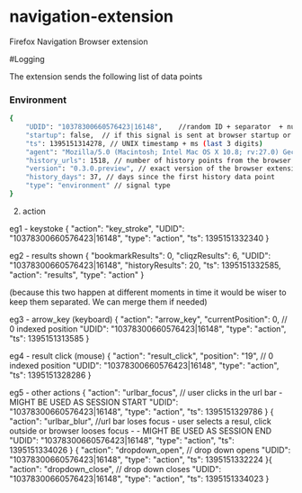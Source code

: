 navigation-extension
====================

Firefox Navigation Browser extension


#Logging

The extension sends the following list of data points

### Environment 

``` bash
{
    "UDID": "10378300660576423|16148",    //random ID + separator  + number of days since (GMT: Thu, 01 Jan 1970 00:00:00 GMT) - unix timestamp - 5 digits
    "startup": false,  // if this signal is sent at browser startup or during a regular interval
    "ts": 1395151314278, // UNIX timestamp + ms (last 3 digits)
    "agent": "Mozilla/5.0 (Macintosh; Intel Mac OS X 10.8; rv:27.0) Gecko/20100101 Firefox/27.0", // user agent from the browser
    "history_urls": 1518, // number of history points from the browser
    "version": "0.3.0.preview", // exact version of the browser extension
    "history_days": 37, // days since the first history data point
    "type": "environment" // signal type
}
```

2. action

eg1 - keystoke
{
    "action": "key_stroke",
    "UDID": "10378300660576423|16148",
    "type": "action",
    "ts": 1395151332340
}

eg2 - results shown
{
    "bookmarkResults": 0,
    "cliqzResults": 6,
    "UDID": "10378300660576423|16148",
    "historyResults": 20,
    "ts": 1395151332585,
    "action": "results",
    "type": "action"
}

(because this two happen at different moments in time it would be wiser to keep them separated. We can merge them if needed)

eg3 - arrow_key (keyboard)
{
    "action": "arrow_key",
    "currentPosition": 0, // 0 indexed position
    "UDID": "10378300660576423|16148",
    "type": "action",
    "ts": 1395151313585
}

eg4 - result click (mouse)
{
    "action": "result_click",
    "position": "19",  // 0 indexed position
    "UDID": "10378300660576423|16148",
    "type": "action",
    "ts": 1395151328286
}

eg5 - other actions 
{
    "action": "urlbar_focus", // user clicks in the url bar  - MIGHT BE USED AS SESSION START
    "UDID": "10378300660576423|16148",
    "type": "action",
    "ts": 1395151329786
}
{
    "action": "urlbar_blur", //url bar loses focus - user selects a resul, click outside or browser looses focus -  - MIGHT BE USED AS SESSION END
    "UDID": "10378300660576423|16148",
    "type": "action",
    "ts": 1395151334026
}
{
    "action": "dropdown_open", // drop down opens 
    "UDID": "10378300660576423|16148",
    "type": "action",
    "ts": 1395151332224
}{
    "action": "dropdown_close",  // drop down closes 
    "UDID": "10378300660576423|16148",
    "type": "action",
    "ts": 1395151334023
}
```